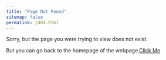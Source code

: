 ```yaml
---
title: "Page Not Found"
sitemap: false
permalink: /404.html
---
```


Sorry, but the page you were trying to view does not exist.

But you can go back to the homepage of the webpage.[Click Me](https://ni-hao250.github.io)